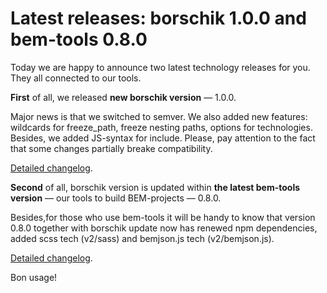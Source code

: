 # Latest releases: borschik 1.0.0 and bem-tools 0.8.0

Today we are happy to announce two latest technology releases for you. They all connected to our tools.

**First** of all, we released **new borschik version** — 1.0.0.

Major news is that we switched to semver. We also added new features: wildcards for freeze_path, freeze nesting paths, options for technologies. Besides, we added JS-syntax for include. Please, pay attention to the fact that some changes partially breake compatibility.

[Detailed changelog](https://bem.info/tools/optimizers/borschik/changelog/).

**Second** of all, borschik version is updated within **the latest bem-tools version** — our tools to build BEM-projects — 0.8.0.

Besides,for those who use bem-tools it will be handy to know that version 0.8.0 together with borschik update now has renewed npm dependencies, added scss tech (v2/sass) and bemjson.js tech (v2/bemjson.js).

[Detailed changelog](https://bem.info/tools/bem/bem-tools/changelog/).

Bon usage!
